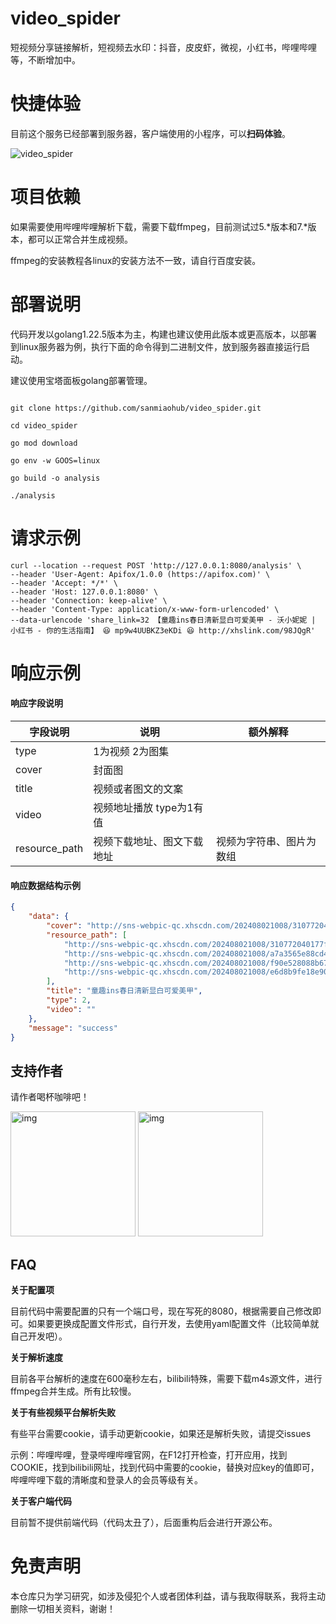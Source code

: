 # video_spider
短视频分享链接解析，短视频去水印：抖音，皮皮虾，微视，小红书，哔哩哔哩等，不断增加中。

# 快捷体验

目前这个服务已经部署到服务器，客户端使用的小程序，可以**扫码体验**。

![video_spider](https://resources.linghanghuiye.com/image/console/20240725/66a24f542f7da1721913172.webp)

# 项目依赖

如果需要使用哔哩哔哩解析下载，需要下载ffmpeg，目前测试过5.*版本和7.*版本，都可以正常合并生成视频。

ffmpeg的安装教程各linux的安装方法不一致，请自行百度安装。

# 部署说明

代码开发以golang1.22.5版本为主，构建也建议使用此版本或更高版本，以部署到linux服务器为例，执行下面的命令得到二进制文件，放到服务器直接运行启动。

建议使用宝塔面板golang部署管理。

```shell

git clone https://github.com/sanmiaohub/video_spider.git

cd video_spider

go mod download

go env -w GOOS=linux

go build -o analysis

./analysis

```

# 请求示例
```
curl --location --request POST 'http://127.0.0.1:8080/analysis' \
--header 'User-Agent: Apifox/1.0.0 (https://apifox.com)' \
--header 'Accept: */*' \
--header 'Host: 127.0.0.1:8080' \
--header 'Connection: keep-alive' \
--header 'Content-Type: application/x-www-form-urlencoded' \
--data-urlencode 'share_link=32 【童趣ins春日清新显白可爱美甲 - 沃小妮妮 | 小红书 - 你的生活指南】 😆 mp9w4UUBKZ3eKDi 😆 http://xhslink.com/98JQgR'
```

# 响应示例

#### 响应字段说明

| 字段说明 | 说明 | 额外解释 |
|  ----  | ----  | ---- |
| type  | 1为视频 2为图集 |  |
| cover | 封面图 |  |
| title | 视频或者图文的文案 |  |
| video | 视频地址播放 type为1有值 |  |
| resource_path | 视频下载地址、图文下载地址 | 视频为字符串、图片为数组 |

#### 响应数据结构示例

```json
{
    "data": {
        "cover": "http://sns-webpic-qc.xhscdn.com/202408021008/310772040177f73d98119d109e690768/1000g00822835degfq0004a471n6uaht53bs3hl0!nd_dft_wlteh_jpg_3",
        "resource_path": [
            "http://sns-webpic-qc.xhscdn.com/202408021008/310772040177f73d98119d109e690768/1000g00822835degfq0004a471n6uaht53bs3hl0!nd_dft_wlteh_jpg_3",
            "http://sns-webpic-qc.xhscdn.com/202408021008/a7a3565e88cd4c012204f7a28f76ea4b/1000g00822835degfq00g4a471n6uaht5pc9omf0!nd_dft_wlteh_jpg_3",
            "http://sns-webpic-qc.xhscdn.com/202408021008/f90e528088b67bdddb7603b201902385/1000g00822835degfq0104a471n6uaht5gnepj70!nd_dft_wlteh_jpg_3",
            "http://sns-webpic-qc.xhscdn.com/202408021008/e6d8b9fe18e90e69b318c6d81ed3e306/1000g00822835degfq01g4a471n6uaht5ro4chu0!nd_dft_wlteh_jpg_3"
        ],
        "title": "童趣ins春日清新显白可爱美甲",
        "type": 2,
        "video": ""
    },
    "message": "success"
}
```

## 支持作者
请作者喝杯咖啡吧！

<img src="https://resources.linghanghuiye.com/image/console/20240802/66ac4cd7318ad1722567895.webp" alt="img" width="200" height="200">

<img src="https://resources.linghanghuiye.com/image/console/20240802/66ac4ce6ec4ee1722567910.webp" alt="img" width="200" height="200">


## FAQ

**关于配置项**

目前代码中需要配置的只有一个端口号，现在写死的8080，根据需要自己修改即可。如果要更换成配置文件形式，自行开发，去使用yaml配置文件（比较简单就自己开发吧）。

**关于解析速度**

目前各平台解析的速度在600毫秒左右，bilibili特殊，需要下载m4s源文件，进行ffmpeg合并生成。所有比较慢。

**关于有些视频平台解析失败**

有些平台需要cookie，请手动更新cookie，如果还是解析失败，请提交issues

示例：哔哩哔哩，登录哔哩哔哩官网，在F12打开检查，打开应用，找到COOKIE，找到bilibili网址，找到代码中需要的cookie，替换对应key的值即可，哔哩哔哩下载的清晰度和登录人的会员等级有关。

**关于客户端代码**

目前暂不提供前端代码（代码太丑了），后面重构后会进行开源公布。

# 免责声明
本仓库只为学习研究，如涉及侵犯个人或者团体利益，请与我取得联系，我将主动删除一切相关资料，谢谢！
